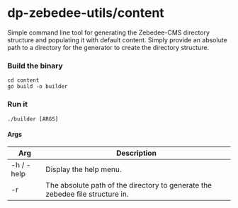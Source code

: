 # dp-zebedee-utils/content

Simple command line tool for generating the Zebedee-CMS directory structure and populating it with default content. Simply
provide an absolute path to a directory for the generator to create the directory structure. 

### Build the binary

```
cd content
go build -o builder
```

### Run it
```
./builder [ARGS]
```

#### Args 

| Arg        | Description                                                                   |
| ---------- |-------------------------------------------------------------------------------|
| -h / -help | Display the help menu.                                                        |
| -r         | The absolute path of the directory to generate the zebedee file structure in. |

